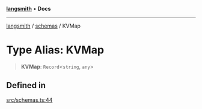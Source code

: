 [**langsmith**](../../README.md) • **Docs**

***

[langsmith](../../README.md) / [schemas](../README.md) / KVMap

# Type Alias: KVMap

> **KVMap**: `Record`\<`string`, `any`\>

## Defined in

[src/schemas.ts:44](https://github.com/langchain-ai/langsmith-sdk/blob/da3c1bb4f1396b48909bf0abac53fd717458c764/js/src/schemas.ts#L44)
